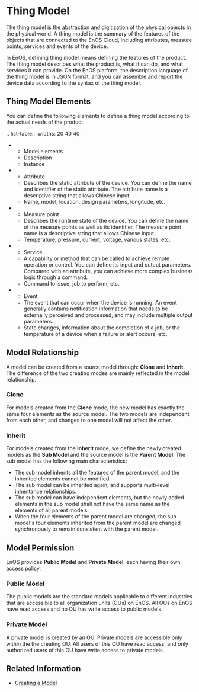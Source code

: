 # Thing Model

The thing model is the abstraction and digitization of the physical objects in the physical world. A thing model is the summary of the features of the objects that are connected to the EnOS Cloud, including attributes, measure points, services and events of the device.

In EnOS, defining thing model means defining the features of the product. The thing model describes what the product is, what it can do, and what services it can provide. On the EnOS platform, the description language of the thing model is in JSON format, and you can assemble and report the device data according to the syntax of the thing model.

## Thing Model Elements
You can define the following elements to define a thing model according to the actual needs of the product.

.. list-table::
   :widths: 20 40 40

   * - Model elements
     - Description
     - Instance
   * - Attribute
     - Describes the static attribute of the device. You can define the name and identifier of the static attribute. The attribute name is a descriptive string that allows Chinese input.
     - Name, model, location, design parameters, longitude, etc.
   * - Measure point
     - Describes the runtime state of the device. You can define the name of the measure points as well as its identifier. The measure point name is a descriptive string that allows Chinese input.
     - Temperature, pressure, current, voltage, various states, etc.
   * - Service
     - A capability or method that can be called to achieve remote operation or control. You can define its input and output parameters. Compared with an attribute, you can achieve more complex business logic through a command.
     - Command to issue, job to perform, etc.
   * - Event
     - The event that can occur when the device is running. An event generally contains notification information that needs to be externally perceived and processed, and may include multiple output parameters.
     - State changes, information about the completion of a job, or the temperature of a device when a failure or alert occurs, etc. 

## Model Relationship

A model can be created from a source model through: **Clone** and **Inherit**. The difference of the two creating modes are mainly reflected in the model relationship.

### Clone

For models created from the **Clone** mode, the new model has exactly the same four elements as the source model. The two models are independent from each other, and changes to one model will not affect the other.

### Inherit

For models created from the **Inherit** mode, we define the newly created models as the **Sub Model** and the source model is the **Parent Model**. The sub model has the following main characteristics:

- The sub model inherits all the features of the parent model, and the inherited elements cannot be modified.
- The sub model can be inherited again, and supports multi-level inheritance relationships.
- The sub model can have independent elements, but the newly added elements in the sub model shall not have the same name as the elements of all parent models.
- When the four elements of the parent model are changed, the sub model's four elements inherited from the parent model are changed synchronously to remain consistent with the parent model.

## Model Permission

EnOS provides **Public Model** and **Private Model**, each having their own access policy.

### Public Model

The public models are the standard models applicable to different industries that are accessible to all organization units (OUs) on EnOS. All OUs on EnOS have read access and no OU has write access to public models.

### Private Model

A private model is created by an OU. Private models are accessible only within the the creating OU. All users of this OU have read access, and only authorized users of this OU have write access to private models.

## Related Information

- [Creating a Model](creating_model)
